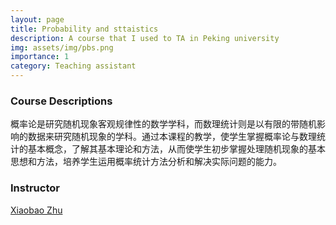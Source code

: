 ```yaml
---
layout: page
title: Probability and sttaistics
description: A course that I used to TA in Peking university
img: assets/img/pbs.png
importance: 1 
category: Teaching assistant
---
```


### Course Descriptions
概率论是研究随机现象客观规律性的数学学科，而数理统计则是以有限的带随机影响的数据来研究随机现象的学科。通过本课程的教学，使学生掌握概率论与数理统计的基本概念，了解其基本理论和方法，从而使学生初步掌握处理随机现象的基本思想和方法，培养学生运用概率统计方法分析和解决实际问题的能力。

### Instructor
[Xiaobao Zhu](http://math.ruc.edu.cn/szdw/zgjs/1c97c4bb20264007b091502ba41a12f3.htm)
